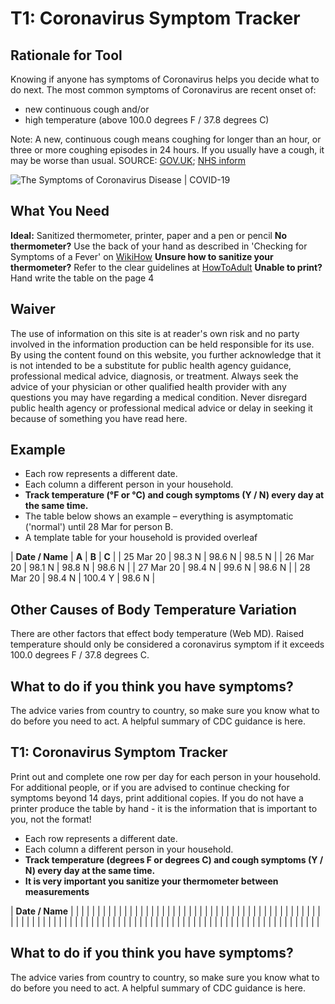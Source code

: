 # T1: Coronavirus Symptom Tracker

## Rationale for Tool

Knowing if anyone has symptoms of Coronavirus helps you decide what to do next.  The most common symptoms of Coronavirus are recent onset of:

- new continuous cough and/or
- high temperature (above 100.0 degrees F / 37.8 degrees C)

Note: A new, continuous cough means coughing for longer than an hour, or three or more coughing episodes in 24 hours. If you usually have a cough, it may be worse than usual.
SOURCE: [GOV.UK](https://www.gov.uk/government/publications/guidance-on-shielding-and-protecting-extremely-vulnerable-persons-from-covid-19/guidance-on-shielding-and-protecting-extremely-vulnerable-persons-from-covid-19); [NHS inform](https://www.nhsinform.scot/self-help-guides/self-help-guide-coronavirus-covid-19)

![The Symptoms of Coronavirus Disease | COVID-19](https://coronavirus-toolkit.com/t1_symptoms.png)

## What You Need

**Ideal:** Sanitized thermometer, printer, paper and a pen or pencil
**No thermometer?** Use the back of your hand as described in 'Checking for Symptoms of a Fever' on [WikiHow](https://www.wikihow.com/Check-a-Fever-Without-a-Thermometer)
**Unsure how to sanitize your thermometer?** Refer to the clear guidelines at [HowToAdult](https://howtoadult.com/way-clean-thermometer-40663.html) 
**Unable to print?** Hand write the table on the page 4

## Waiver

The use of information on this site is at reader's own risk and no party involved in the information production can be held responsible for its use. By using the content found on this website, you further acknowledge that it is not intended to be a substitute for public health agency guidance, professional medical advice, diagnosis, or treatment. Always seek the advice of your physician or other qualified health provider with any questions you may have regarding a medical condition. Never disregard public health agency or professional medical advice or delay in seeking it because of something you have read here.

## Example

- Each row represents a different date.
- Each column a different person in your household.
- **Track temperature (°F or °C) and cough symptoms (Y / N) every day at the same time.**
- The table below shows an example – everything is asymptomatic ('normal') until 28 Mar for person B.
- A template table for your household is provided overleaf

| **Date / Name** | **A** | **B** | **C** |
| 25 Mar 20 | 98.3 N | 98.6 N | 98.5 N |
| 26 Mar 20 | 98.1 N | 98.8 N | 98.6 N |
| 27 Mar 20 | 98.4 N | 99.6 N | 98.6 N |
| 28 Mar 20 | 98.4 N | 100.4 Y | 98.6 N |

## Other Causes of Body Temperature Variation

There are other factors that effect body temperature (Web MD). Raised temperature should only be considered a coronavirus symptom if it exceeds 100.0 degrees F / 37.8 degrees C.

## What to do if you think you have symptoms?

The advice varies from country to country, so make sure you know what to do before you need to act. A helpful summary of CDC guidance is here.

## T1: Coronavirus Symptom Tracker

Print out and complete one row per day for each person in your household. For additional people, or if you are advised to continue checking for symptoms beyond 14 days, print additional copies. If you do not have a printer produce the table by hand - it is the information that is important to you, not the format!

- Each row represents a different date.
- Each column a different person in your household.
- **Track temperature (degrees F or degrees C) and cough symptoms (Y / N) every day at the same time.**
- **It is very important you sanitize your thermometer between measurements**

| **Date /  Name** |    |   |   |   |   |   |
|	|	|	|	|	|	|
|	|	|	|	|	|	|
|	|	|	|	|	|	|
|	|	|	|	|	|	|
|	|	|	|	|	|	|
|	|	|	|	|	|	|
|	|	|	|	|	|	|
|	|	|	|	|	|	|
|	|	|	|	|	|	|
|	|	|	|	|	|	|
|	|	|	|	|	|	|
|	|	|	|	|	|	|
|	|	|	|	|	|	|
|	|	|	|	|	|	|

## What to do if you think you have symptoms?

The advice varies from country to country, so make sure you know what to do before you need to act. A helpful summary of CDC guidance is here.
